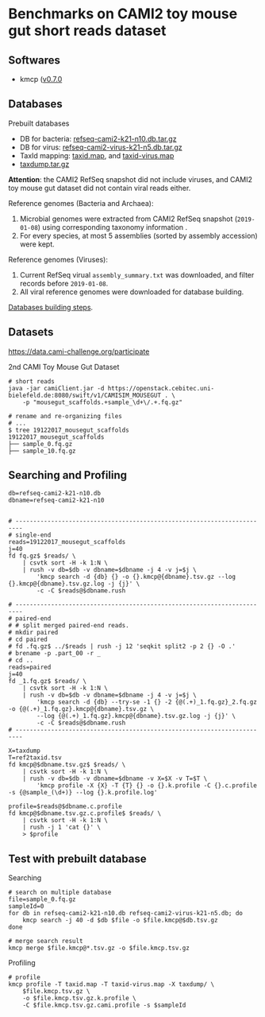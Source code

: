 # Benchmarks on CAMI2 toy mouse gut short reads dataset


## Softwares

- kmcp ([v0.7.0](https://github.com/shenwei356/kmcp/releases/tag/v0.7.0)

## Databases

Prebuilt databases

- DB for bacteria: [refseq-cami2-k21-n10.db.tar.gz](http://app.shenwei.me/data/tmp/refseq-cami2-k21-n10.db.tar.gz)
- DB for virus: [refseq-cami2-virus-k21-n5.db.tar.gz](http://app.shenwei.me/data/tmp/refseq-cami2-virus-k21-n5.db.tar.gz)
- TaxId mapping: [taxid.map](http://app.shenwei.me/data/tmp/taxid-virus.map), and [taxid-virus.map](http://app.shenwei.me/data/tmp/taxid-virus.map)
- [taxdump.tar.gz](http://app.shenwei.me/data/tmp/taxdump.tar.gz)

**Attention**: the CAMI2 RefSeq snapshot did not include viruses,
and CAMI2 toy mouse gut dataset did not contain viral reads either.

Reference genomes (Bacteria and Archaea):

1. Microbial genomes were extracted from CAMI2 RefSeq snapshot (`2019-01-08`) using
corresponding taxonomy information .
2. For every species, at most 5 assemblies (sorted by assembly accession) were kept.

Reference genomes (Viruses):

1. Current RefSeq virual `assembly_summary.txt` was downloaded, and filter
records before `2019-01-08`.
2. All viral reference genomes were downloaded for database building.

[Databases building steps](./database.md).

## Datasets

https://data.cami-challenge.org/participate 

2nd CAMI Toy Mouse Gut Dataset

    # short reads
    java -jar camiClient.jar -d https://openstack.cebitec.uni-bielefeld.de:8080/swift/v1/CAMISIM_MOUSEGUT . \
        -p "mousegut_scaffolds.+sample_\d+\/.+.fq.gz"

    # rename and re-organizing files
    # ...
    $ tree 19122017_mousegut_scaffolds
    19122017_mousegut_scaffolds
    ├── sample_0.fq.gz
    ├── sample_10.fq.gz
        
## Searching and Profiling
    
    db=refseq-cami2-k21-n10.db
    dbname=refseq-cami2-k21-n10
    
    
    # ------------------------------------------------------------------------
    # single-end    
    reads=19122017_mousegut_scaffolds
    j=40
    fd fq.gz$ $reads/ \
        | csvtk sort -H -k 1:N \
        | rush -v db=$db -v dbname=$dbname -j 4 -v j=$j \
            'kmcp search -d {db} {} -o {}.kmcp@{dbname}.tsv.gz --log {}.kmcp@{dbname}.tsv.gz.log -j {j}' \
            -c -C $reads@$dbname.rush
            
    # ------------------------------------------------------------------------           
    # paired-end
    # # split merged paired-end reads.
    # mkdir paired
    # cd paired
    # fd .fq.gz$ ../$reads | rush -j 12 'seqkit split2 -p 2 {} -O .'
    # brename -p .part_00 -r _
    # cd ..
    reads=paired
    j=40
    fd _1.fq.gz$ $reads/ \
        | csvtk sort -H -k 1:N \
        | rush -v db=$db -v dbname=$dbname -j 4 -v j=$j \
            'kmcp search -d {db} --try-se -1 {} -2 {@(.+)_1.fq.gz}_2.fq.gz -o {@(.+)_1.fq.gz}.kmcp@{dbname}.tsv.gz \
            --log {@(.+)_1.fq.gz}.kmcp@{dbname}.tsv.gz.log -j {j}' \
            -c -C $reads@$dbname.rush
    # ------------------------------------------------------------------------
            
    X=taxdump
    T=ref2taxid.tsv
    fd kmcp@$dbname.tsv.gz$ $reads/ \
        | csvtk sort -H -k 1:N \
        | rush -v db=$db -v dbname=$dbname -v X=$X -v T=$T \
            'kmcp profile -X {X} -T {T} {} -o {}.k.profile -C {}.c.profile -s {@sample_(\d+)} --log {}.k.profile.log' 
    
    profile=$reads@$dbname.c.profile
    fd kmcp@$dbname.tsv.gz.c.profile$ $reads/ \
        | csvtk sort -H -k 1:N \
        | rush -j 1 'cat {}' \
        > $profile
    
## Test with prebuilt database

Searching

    # search on multiple database
    file=sample_0.fq.gz
    sampleId=0
    for db in refseq-cami2-k21-n10.db refseq-cami2-virus-k21-n5.db; do
        kmcp search -j 40 -d $db $file -o $file.kmcp@$db.tsv.gz
    done
    
    # merge search result
    kmcp merge $file.kmcp@*.tsv.gz -o $file.kmcp.tsv.gz
    
Profiling

    # profile
    kmcp profile -T taxid.map -T taxid-virus.map -X taxdump/ \
        $file.kmcp.tsv.gz \
        -o $file.kmcp.tsv.gz.k.profile \
        -C $file.kmcp.tsv.gz.cami.profile -s $sampleId        
    
